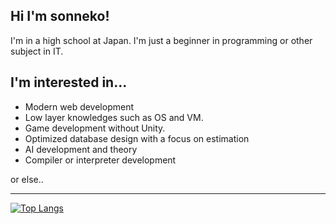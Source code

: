 ## Hi I'm sonneko!

I'm in a high school at Japan. I'm just a beginner in programming or other subject in IT.

## I'm interested in...
- Modern web development
- Low layer knowledges such as OS and VM.
- Game development without Unity.
- Optimized database design with a focus on estimation
- AI development and theory
- Compiler or interpreter development

or else..

--- 

[![Top Langs](https://github-readme-stats.vercel.app/api/top-langs/?username=sonneko&layout=compact
)](https://github.com/anuraghazra/github-readme-stats)
